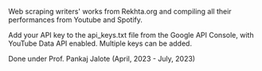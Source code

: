 Web scraping writers' works from Rekhta.org and compiling all their performances from Youtube and Spotify.

Add your API key to the api_keys.txt file from the Google API Console, with YouTube Data API enabled. Multiple keys can be added.

Done under Prof. Pankaj Jalote
(April, 2023 - July, 2023)